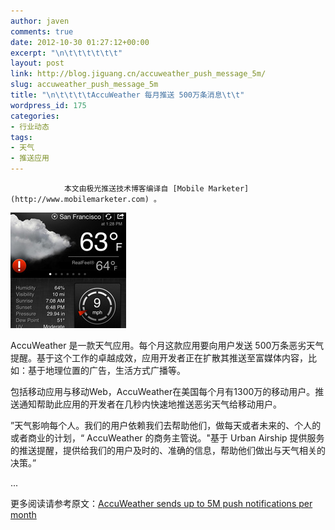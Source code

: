 ```yaml
---
author: javen
comments: true
date: 2012-10-30 01:27:12+00:00
excerpt: "\n\t\t\t\t\t\t"
layout: post
link: http://blog.jiguang.cn/accuweather_push_message_5m/
slug: accuweather_push_message_5m
title: "\n\t\t\t\tAccuWeather 每月推送 500万条消息\t\t"
wordpress_id: 175
categories:
- 行业动态
tags:
- 天气
- 推送应用
---
```



				本文由极光推送技术博客编译自 [Mobile Marketer](http://www.mobilemarketer.com) 。

[![](/images/2012/10/accuWeather.jpg)](/images/2012/10/accuWeather.jpg)

AccuWeather 是一款天气应用。每个月这款应用要向用户发送 500万条恶劣天气提醒。基于这个工作的卓越成效，应用开发者正在扩散其推送至富媒体内容，比如：基于地理位置的广告，生活方式广播等。

包括移动应用与移动Web，AccuWeather在美国每个月有1300万的移动用户。推送通知帮助此应用的开发者在几秒内快速地推送恶劣天气给移动用户。

”天气影响每个人。我们的用户依赖我们去帮助他们，做每天或者未来的、个人的或者商业的计划，“ AccuWeather 的商务主管说。"基于 Urban Airship 提供服务的推送提醒，提供给我们的用户及时的、准确的信息，帮助他们做出与天气相关的决策。”

...

更多阅读请参考原文：[AccuWeather sends up to 5M push notifications per month](http://www.mobilemarketer.com/cms/news/messaging/14069.html)

		
